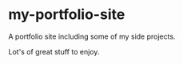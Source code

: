# my-portfolio-site
A portfolio site including some of my side projects.

Lot's of great stuff to enjoy.
